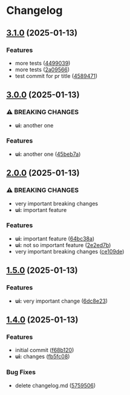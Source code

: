 # Changelog

## [3.1.0](https://github.com/landlockedboat/release-please-test/compare/myui@v3.0.0...myui@v3.1.0) (2025-01-13)


### Features

* more tests ([4499039](https://github.com/landlockedboat/release-please-test/commit/4499039ee9f5d696b34ca65048c39864834cdd72))
* more tests ([2a09566](https://github.com/landlockedboat/release-please-test/commit/2a095665d36d5dab15494866ab0d619b65924a56))
* test commit for pr title ([4589471](https://github.com/landlockedboat/release-please-test/commit/4589471dc1742b6b203c54a338998e827ba849ea))

## [3.0.0](https://github.com/landlockedboat/release-please-test/compare/myui@v2.0.0...myui@v3.0.0) (2025-01-13)


### ⚠ BREAKING CHANGES

* **ui:** another one

### Features

* **ui:** another one ([45beb7a](https://github.com/landlockedboat/release-please-test/commit/45beb7abb07f2f8ee1aa07d2b5809a097be2ec1d))

## [2.0.0](https://github.com/landlockedboat/release-please-test/compare/myui@v1.5.0...myui@v2.0.0) (2025-01-13)


### ⚠ BREAKING CHANGES

* very important breaking changes
* **ui:** important feature

### Features

* **ui:** important feature ([64bc38a](https://github.com/landlockedboat/release-please-test/commit/64bc38a926842e27b396ef32e446ce2eb7ff999c))
* **ui:** not so important feature ([2e2ed7b](https://github.com/landlockedboat/release-please-test/commit/2e2ed7bf6a4b110026ac26af1d86f0949e3eb25e))
* very important breaking changes ([ce109de](https://github.com/landlockedboat/release-please-test/commit/ce109de74d8dcf351d6572ec575c61369a87ebe5))

## [1.5.0](https://github.com/landlockedboat/release-please-test/compare/myui@1.4.0...myui@v1.5.0) (2025-01-13)


### Features

* **ui:** very important change ([6dc8e23](https://github.com/landlockedboat/release-please-test/commit/6dc8e239f149c3e754575ba9eb0438d0e57f6d00))

## [1.4.0](https://github.com/landlockedboat/release-please-test/compare/myui-v1.3.0...myui@1.4.0) (2025-01-13)


### Features

* initial commit ([f68b120](https://github.com/landlockedboat/release-please-test/commit/f68b1208b8db627c9d3887c3077d6ceafebdbb7d))
* **ui:** changes ([fb5fc08](https://github.com/landlockedboat/release-please-test/commit/fb5fc08ba1f0209427f504c83ea6dce159809112))


### Bug Fixes

* delete changelog.md ([5759506](https://github.com/landlockedboat/release-please-test/commit/57595069db3051c1a4d04f92959f9762e798d85f))
